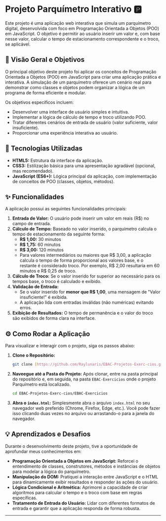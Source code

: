 # Projeto Parquímetro Interativo 🅿️

Este projeto é uma aplicação web interativa que simula um parquímetro digital, desenvolvida com foco em Programação Orientada a Objetos (POO) em JavaScript. O objetivo é permitir ao usuário inserir um valor e, com base nesse valor, calcular o tempo de estacionamento correspondente e o troco, se aplicável.

## 🌟 Visão Geral e Objetivos

O principal objetivo deste projeto foi aplicar os conceitos de Programação Orientada a Objetos (POO) em JavaScript para criar uma aplicação prática e interativa. A simulação de um parquímetro oferece um cenário real para demonstrar como classes e objetos podem organizar a lógica de um programa de forma eficiente e modular.

Os objetivos específicos incluem:
* Desenvolver uma interface de usuário simples e intuitiva.
* Implementar a lógica de cálculo de tempo e troco utilizando POO.
* Tratar diferentes cenários de entrada de usuário (valor suficiente, valor insuficiente).
* Proporcionar uma experiência interativa ao usuário.

## 🚀 Tecnologias Utilizadas

* **HTML5:** Estrutura da interface da aplicação.
* **CSS3:** Estilização básica para uma apresentação agradável (opcional, mas recomendado).
* **JavaScript (ES6+):** Lógica principal da aplicação, com implementação de conceitos de POO (classes, objetos, métodos).

## ✨ Funcionalidades

A aplicação possui as seguintes funcionalidades principais:

1.  **Entrada de Valor:** O usuário pode inserir um valor em reais (R$) no campo de entrada.
2.  **Cálculo de Tempo:** Baseado no valor inserido, o parquímetro calcula o tempo de estacionamento da seguinte forma:
    * **R$ 1,00:** 30 minutos
    * **R$ 1,75:** 60 minutos
    * **R$ 3,00:** 120 minutos
    * Para valores intermediários ou maiores que R$ 3,00, a aplicação calcula o tempo de forma proporcional aos valores base, e o restante é considerado troco. Por exemplo, R$ 2,00 resultaria em 60 minutos e R$ 0,25 de troco.
3.  **Cálculo de Troco:** Se o valor inserido for superior ao necessário para os tempos base, o troco é calculado e exibido.
4.  **Validação de Entrada:**
    * Se o valor inserido for **menor que R$ 1,00**, uma mensagem de "Valor insuficiente!" é exibida.
    * A aplicação lida com entradas inválidas (não numéricas) evitando erros.
5.  **Exibição de Resultados:** O tempo de permanência e o valor do troco são exibidos de forma clara na interface.

## ⚙️ Como Rodar a Aplicação

Para visualizar e interagir com o projeto, siga os passos abaixo:

1.  **Clone o Repositório:**
     ```bash
    git clone [https://github.com/Raylunaris/EBAC-Projetos-Exerc-cios.git](https://github.com/Raylunaris/EBAC-Projetos-Exerc-cios.git)
2. **Naveegue até a Pasta do Projeto:**
     Após clonar, entre na pasta principal do repositório e, em seguida, na pasta `EBAC-Exercicios` onde o projeto Parquímetro está localizado.
    ```bash
    cd EBAC-Projetos-Exerc-cios/EBAC-Exercicios
    ```
4.  **Abra o `index.html`:**
    Simplesmente abra o arquivo `index.html` no seu navegador web preferido (Chrome, Firefox, Edge, etc.). Você pode fazer isso clicando duas vezes no arquivo ou arrastando-o para a janela do navegador.

## 💡 Aprendizados e Desafios

Durante o desenvolvimento deste projeto, tive a oportunidade de aprofundar meus conhecimentos em:

* **Programação Orientada a Objetos em JavaScript:** Reforcei o entendimento de classes, construtores, métodos e instâncias de objetos para modelar a lógica do parquímetro.
* **Manipulação do DOM:** Pratiquei a interação entre JavaScript e o HTML para dinamicamente exibir resultados e responder às ações do usuário.
* **Lógica Condicional e Aritmética:** Aprimorei a capacidade de criar algoritmos para calcular o tempo e o troco com base em regras específicas.
* **Tratamento de Entrada do Usuário:** Lidar com diferentes formatos de entrada e garantir que a aplicação responda de forma robusta.

---
